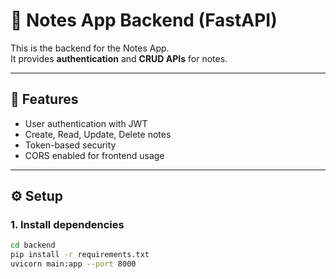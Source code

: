 # 📝 Notes App Backend (FastAPI)

This is the backend for the Notes App.  
It provides **authentication** and **CRUD APIs** for notes.

---

## 🚀 Features
- User authentication with JWT
- Create, Read, Update, Delete notes
- Token-based security
- CORS enabled for frontend usage

---

## ⚙️ Setup

### 1. Install dependencies
```bash
cd backend
pip install -r requirements.txt
uvicorn main:app --port 8000
```